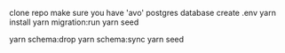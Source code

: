 clone repo
make sure you have 'avo' postgres database
create .env
yarn install
yarn migration:run
yarn seed

<!-- RESET -->

yarn schema:drop
yarn schema:sync
yarn seed
